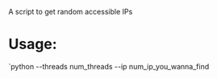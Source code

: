 A script to get random accessible IPs
# Usage: 
`python --threads num_threads --ip num_ip_you_wanna_find
